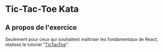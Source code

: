 # Tic-Tac-Toe Kata

## A propos de l'exercice

Seulement pour ceux qui souhaitent maîtriser les fondamentaux de React,
réalisez le tutoriel "[TicTacToe](https://fr.reactjs.org/tutorial/tutorial.html)".